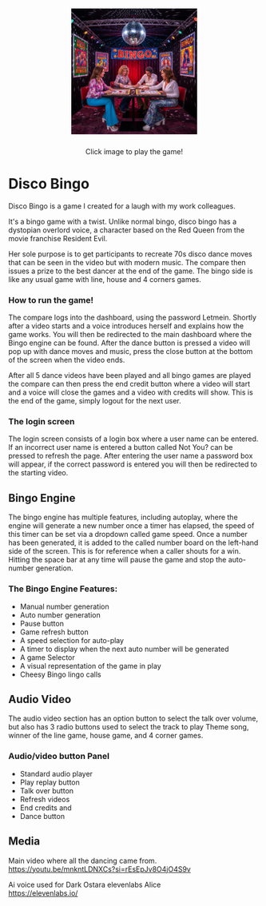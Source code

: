 <h1 align="center">
<a href="https://jonathanw82.github.io/bingo/">
   <img src="https://github.com/jonathanw82/bingo/blob/main/assets/media/logo.jpeg" width="50%" height="auto" alt="logo"/>
   </a>
 </h1>
 <div align="center">Click image to play the game!</div>


# Disco Bingo

Disco Bingo is a game I created for a laugh with my work colleagues.

It's a bingo game with a twist. Unlike normal bingo, disco bingo has a dystopian overlord voice, a character based on the Red Queen from the movie franchise Resident Evil.

Her sole purpose is to get participants to recreate 70s disco dance moves that can be seen in the video but with modern music. The compare then issues a prize to the best dancer at the end of the game. 
The bingo side is like any usual game with line, house and 4 corners games.

### How to run the game!
The compare logs into the dashboard, using the password Letmein. Shortly after a video starts and a voice introduces herself and explains how the game works. You will then be redirected to the main dashboard where the Bingo engine can be found. After the dance button is pressed a video will pop up with dance moves and music, press the close button at the bottom of the screen when the video ends.

After all 5 dance videos have been played and all bingo games are played the compare can then press the end credit button where a video will start and a voice will close the games and a video with credits will show. This is the end of the game, simply logout for the next user. 

### The login screen 
The login screen consists of a login box where a user name can be entered. If an incorrect user name is entered a button called Not You? can be pressed to refresh the page.
After entering the user name a password box will appear, if the correct password is entered you will then be redirected to the starting video.

## Bingo Engine
The bingo engine has multiple features, including autoplay, where the engine will generate a new number once a timer has elapsed, the speed of this timer can be set via a dropdown called game speed.
Once a number has been generated, it is added to the called number board on the left-hand side of the screen. This is for reference when a caller shouts for a win.
Hitting the space bar at any time will pause the game and stop the auto-number generation.

### The Bingo Engine Features:
* Manual number generation 
* Auto number generation
* Pause button
* Game refresh button
* A speed selection for auto-play
* A timer to display when the next auto number will be generated 
* A game Selector
* A visual representation of the game in play 
* Cheesy Bingo lingo calls

## Audio Video

The audio video section has an option button to select the talk over volume, but also has 3 radio buttons used to select the track to play
Theme song, winner of the line game, house game, and 4 corner games.

### Audio/video button Panel

* Standard audio player
* Play replay button
* Talk over button
* Refresh videos 
* End credits and 
* Dance button


## Media
Main video where all the dancing came from.
<br> https://youtu.be/mnkntLDNXCs?si=rEsEpJv8O4jO4S9v

Ai voice used for Dark Ostara elevenlabs Alice
<br>
https://elevenlabs.io/
